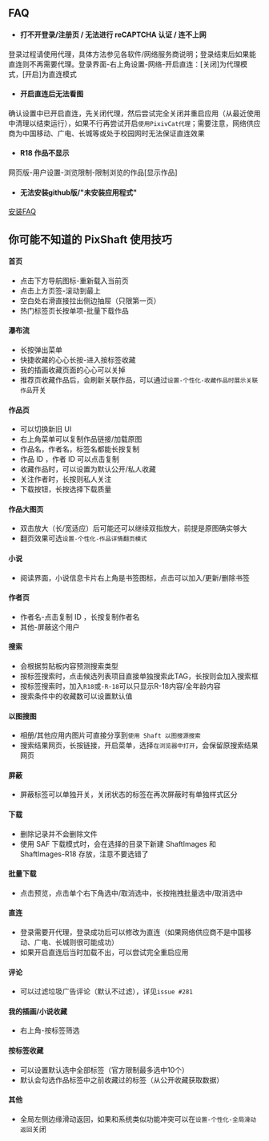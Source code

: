 ## FAQ

+ #### 打不开登录/注册页 / 无法进行 reCAPTCHA 认证 / 连不上网
登录过程请使用代理，具体方法参见各软件/网络服务商说明；登录结束后如果能直连则不再需要代理。登录界面-右上角设置-网络-开启直连：[关闭]为代理模式，[开启]为直连模式
+ #### 开启直连后无法看图
确认设置中已开启直连，先关闭代理，然后尝试完全关闭并重启应用（从最近使用中清理以结束运行），如果不行再尝试开启`使用PixivCat代理`；需要注意，网络供应商为中国移动、广电、长城等或处于校园网时无法保证直连效果
+ #### R18 作品不显示
网页版-用户设置-浏览限制-限制浏览的作品[显示作品]

+ #### 无法安装github版/"未安装应用程式"
[安装FAQ](../master/FAQ-install.md)


## 你可能不知道的 PixShaft 使用技巧

#### 首页
+ 点击下方导航图标-重新载入当前页
+ 点击上方页签-滚动到最上
+ 空白处右滑直接拉出侧边抽屉（只限第一页）
+ 热门标签页长按单项-批量下载作品

#### 瀑布流
+ 长按弹出菜单
+ 快捷收藏的心心长按-进入按标签收藏
+ 我的插画收藏页面的心心可以关掉
+ 推荐页收藏作品后，会刷新关联作品，可以通过`设置-个性化-收藏作品时展示关联作品`开关

#### 作品页
+ 可以切换新旧 UI
+ 右上角菜单可以复制作品链接/加载原图
+ 作品名，作者名，标签名都能长按复制
+ 作品 ID ，作者 ID 可以点击复制
+ 收藏作品时，可以设置为默认公开/私人收藏
+ 关注作者时，长按则私人关注
+ 下载按钮，长按选择下载质量

#### 作品大图页
+ 双击放大（长/宽适应）后可能还可以继续双指放大，前提是原图确实够大
+ 翻页效果可选`设置-个性化-作品详情翻页模式`

#### 小说
+ 阅读界面，小说信息卡片右上角是书签图标，点击可以加入/更新/删除书签

#### 作者页
+ 作者名-点击复制 ID ，长按复制作者名
+ 其他-屏蔽这个用户

#### 搜索
+ 会根据剪贴板内容预测搜索类型
+ 按标签搜索时，点击候选列表项目直接单独搜索此TAG，长按则会加入搜索框
+ 按标签搜索时，加入`R18`或`-R-18`可以只显示R-18内容/全年龄内容
+ 搜索条件中的收藏数可以设置默认值

#### 以图搜图
+ 相册/其他应用内图片可直接分享到`使用 Shaft 以图搜源搜索`
+ 搜索结果网页，长按链接，开启菜单，选择`在浏览器中打开`，会保留原搜索结果网页

#### 屏蔽
+ 屏蔽标签可以单独开关，关闭状态的标签在再次屏蔽时有单独样式区分

#### 下载
+ 删除记录并不会删除文件
+ 使用 SAF 下载模式时，会在选择的目录下新建 ShaftImages 和 ShaftImages-R18 存放，注意不要选错了

#### 批量下载
+ 点击预览，点击单个右下角选中/取消选中，长按拖拽批量选中/取消选中

#### 直连
+ 登录需要开代理，登录成功后可以修改为直连（如果网络供应商不是中国移动、广电、长城则很可能成功）
+ 如果开启直连后当时加载不出，可以尝试完全重启应用

#### 评论
+ 可以过滤垃圾广告评论（默认不过滤），详见`issue #281`

#### 我的插画/小说收藏
+ 右上角-按标签筛选

#### 按标签收藏
+ 可以设置默认选中全部标签（官方限制最多选中10个）
+ 默认会勾选作品标签中之前收藏过的标签（从公开收藏获取数据）

#### 其他
+ 全局左侧边缘滑动返回，如果和系统类似功能冲突可以在`设置-个性化-全局滑动返回`关闭

